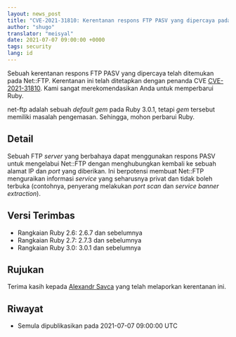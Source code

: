 ```yaml
---
layout: news_post
title: "CVE-2021-31810: Kerentanan respons FTP PASV yang dipercaya pada Net::FTP"
author: "shugo"
translator: "meisyal"
date: 2021-07-07 09:00:00 +0000
tags: security
lang: id
---
```


Sebuah kerentanan respons FTP PASV yang dipercaya telah ditemukan pada Net::FTP.
Kerentanan ini telah ditetapkan dengan penanda CVE
[CVE-2021-31810](https://www.cve.org/CVERecord?id=CVE-2021-31810).
Kami sangat merekomendasikan Anda untuk memperbarui Ruby.

net-ftp adalah sebuah *default gem* pada Ruby 3.0.1, tetapi *gem* tersebut
memiliki masalah pengemasan. Sehingga, mohon perbarui Ruby.

## Detail

Sebuah FTP *server* yang berbahaya dapat menggunakan respons PASV untuk
mengelabui Net::FTP dengan menghubungkan kembali ke sebuah alamat IP dan *port*
yang diberikan. Ini berpotensi membuat Net::FTP menguraikan informasi *service*
yang seharusnya privat dan tidak boleh terbuka (contohnya, penyerang melakukan
*port scan* dan *service banner extraction*).

## Versi Terimbas

* Rangkaian Ruby 2.6: 2.6.7 dan sebelumnya
* Rangkaian Ruby 2.7: 2.7.3 dan sebelumnya
* Rangkaian Ruby 3.0: 3.0.1 dan sebelumnya

## Rujukan

Terima kasih kepada [Alexandr Savca](https://hackerone.com/sighook) yang
telah melaporkan kerentanan ini.

## Riwayat

* Semula dipublikasikan pada 2021-07-07 09:00:00 UTC
